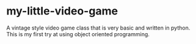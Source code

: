 # my-little-video-game
A vintage style video game class that is very basic and written in python.  This is my first try at using object oriented programming.
